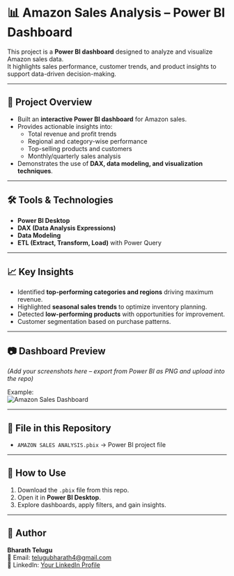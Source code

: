 # 📊 Amazon Sales Analysis – Power BI Dashboard

This project is a **Power BI dashboard** designed to analyze and visualize Amazon sales data.  
It highlights sales performance, customer trends, and product insights to support data-driven decision-making.  

---

## 🚀 Project Overview
- Built an **interactive Power BI dashboard** for Amazon sales.
- Provides actionable insights into:
  - Total revenue and profit trends
  - Regional and category-wise performance
  - Top-selling products and customers
  - Monthly/quarterly sales analysis
- Demonstrates the use of **DAX, data modeling, and visualization techniques**.

---

## 🛠️ Tools & Technologies
- **Power BI Desktop**
- **DAX (Data Analysis Expressions)**
- **Data Modeling**
- **ETL (Extract, Transform, Load)** with Power Query

---

## 📈 Key Insights
- Identified **top-performing categories and regions** driving maximum revenue.
- Highlighted **seasonal sales trends** to optimize inventory planning.
- Detected **low-performing products** with opportunities for improvement.
- Customer segmentation based on purchase patterns.

---

## 📷 Dashboard Preview
*(Add your screenshots here – export from Power BI as PNG and upload into the repo)*  

Example:  
![Amazon Sales Dashboard](screenshot1.png)

---

## 📂 File in this Repository
- `AMAZON SALES ANALYSIS.pbix` → Power BI project file

---

## 📌 How to Use
1. Download the `.pbix` file from this repo.
2. Open it in **Power BI Desktop**.
3. Explore dashboards, apply filters, and gain insights.

---

## 👤 Author
**Bharath Telugu**  
📧 Email: [telugubharath4@gmail.com](mailto:telugubharath4@gmail.com)  
🔗 LinkedIn: [Your LinkedIn Profile](https://www.linkedin.com/)  
